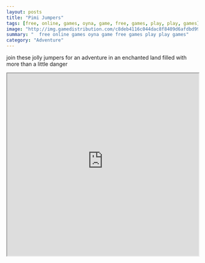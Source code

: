 ```yaml
---
layout: posts
title: "Pimi Jumpers"
tags: [free, online, games, oyna, game, free, games, play, play, games]
image: "http://img.gamedistribution.com/c8deb4116c044dac8f8409d6afdbd993.jpg"
summary: "  free online games oyna game free games play play games"
category: "Adventure"
---
```


join these jolly jumpers for an adventure in an enchanted land filled with more than a little danger

<iframe width="100%" height="480px;" src="http://html5.gamedistribution.com/c8deb4116c044dac8f8409d6afdbd993/"></iframe>